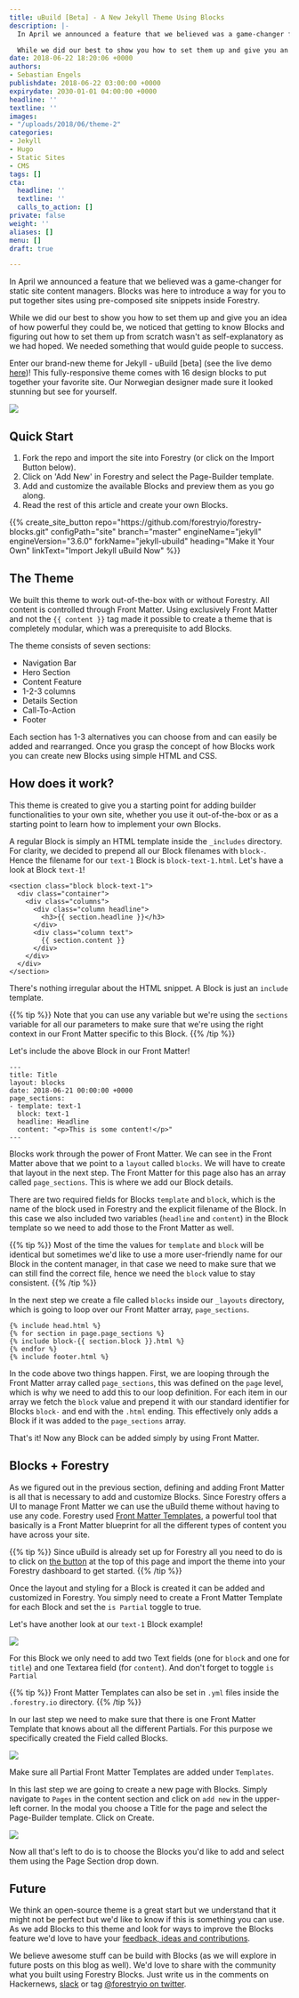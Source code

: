 ```yaml
---
title: uBuild [Beta] - A New Jekyll Theme Using Blocks
description: |-
  In April we announced a feature that we believed was a game-changer for static site content managers. Blocks was here to introduce a way for you to put together sites using pre-composed site snippets inside Forestry.

  While we did our best to show you how to set them up and give you an idea of how powerful they could be, we noticed that getting to know Blocks and figuring out how to set them up from scratch wasn't as self-explanatory as we had hoped. We needed something that would guide people to success.
date: 2018-06-22 18:20:06 +0000
authors:
- Sebastian Engels
publishdate: 2018-06-22 03:00:00 +0000
expirydate: 2030-01-01 04:00:00 +0000
headline: ''
textline: ''
images:
- "/uploads/2018/06/theme-2"
categories:
- Jekyll
- Hugo
- Static Sites
- CMS
tags: []
cta:
  headline: ''
  textline: ''
  calls_to_action: []
private: false
weight: ''
aliases: []
menu: []
draft: true

---
```

In April we announced a feature that we believed was a game-changer for static site content managers. Blocks was here to introduce a way for you to put together sites using pre-composed site snippets inside Forestry.

While we did our best to show you how to set them up and give you an idea of how powerful they could be, we noticed that getting to know Blocks and figuring out how to set them up from scratch wasn't as self-explanatory as we had hoped. We needed something that would guide people to success.

Enter our brand-new theme for Jekyll - uBuild \[beta\] (see the live demo [here](https://forestryio.github.io/ubuild-jekyll))! This fully-responsive theme comes with 16 design blocks to put together your favorite site. Our Norwegian designer made sure it looked stunning but see for yourself.

![](/uploads/2018/06/all-blocks.png)

## Quick Start

1. Fork the repo and import the site into Forestry (or click on the Import Button below).
2. Click on 'Add New' in Forestry and select the Page-Builder template.
3. Add and customize the available Blocks and preview them as you go along.
4. Read the rest of this article and create your own Blocks.

<div id="import-ubuild-theme-button" data-proofer-ignore>
{{% create_site_button
repo="https://github.com/forestryio/forestry-blocks.git"
configPath="site"
branch="master"
engineName="jekyll"
engineVersion="3.6.0"
forkName="jekyll-ubuild"
heading="Make it Your Own"
linkText="Import Jekyll uBuild Now" %}}
</div>

## The Theme

We built this theme to work out-of-the-box with or without Forestry. All content is controlled through Front Matter. Using exclusively Front Matter and not the `{{ content }}` tag made it possible to create a theme that is completely modular, which was a prerequisite to add Blocks.

The theme consists of seven sections:

* Navigation Bar
* Hero Section
* Content Feature
* 1-2-3 columns
* Details Section
* Call-To-Action
* Footer

Each section has 1-3 alternatives you can choose from and can easily be added and rearranged. Once you grasp the concept of how Blocks work you can create new Blocks using simple HTML and CSS.

## How does it work?

This theme is created to give you a starting point for adding builder functionalities to your own site, whether you use it out-of-the-box or as a starting point to learn how to implement your own Blocks.

A regular Block is simply an HTML template inside the `_includes` directory. For clarity, we decided to prepend all our Block filenames with `block-`. Hence the filename for our `text-1` Block is `block-text-1.html`. Let's have a look at Block `text-1`!

    <section class="block block-text-1">
      <div class="container">
        <div class="columns">
          <div class="column headline">
            <h3>{{ section.headline }}</h3>
          </div>
          <div class="column text">
            {{ section.content }}
          </div>
        </div>
      </div>
    </section>

There's nothing irregular about the HTML snippet. A Block is just an `include` template.

{{% tip %}} Note that you can use any variable but we're using the `sections` variable for all our parameters to make sure that we're using the right context in our Front Matter specific to this Block. {{% /tip %}}

Let's include the above Block in our Front Matter!

    ---
    title: Title
    layout: blocks
    date: 2018-06-21 00:00:00 +0000
    page_sections:
    - template: text-1
      block: text-1
      headline: Headline
      content: "<p>This is some content!</p>"
    ---

Blocks work through the power of Front Matter. We can see in the Front Matter above that we point to a `layout` called `blocks`. We will have to create that layout in the next step. The Front Matter for this page also has an array called `page_sections`. This is where we add our Block details. 

There are two required fields for Blocks `template` and `block`, which is the name of the block used in Forestry and the explicit filename of the Block. In this case we also included two variables (`headline` and `content`) in the Block template so we need to add those to the Front Matter as well.

{{% tip %}}
Most of the time the values for `template` and `block` will be identical but sometimes we'd like to use a more user-friendly name for our Block in the content manager, in that case we need to make sure that we can still find the correct file, hence we need the `block` value to stay consistent. {{% /tip %}}

In the next step we create a file called `blocks` inside our `_layouts` directory, which is going to loop over our Front Matter array, `page_sections`.

    {% include head.html %}
    {% for section in page.page_sections %}
    {% include block-{{ section.block }}.html %}
    {% endfor %}
    {% include footer.html %}

In the code above two things happen. First, we are looping through the Front Matter array called `page_sections`, this was defined on the `page` level, which is why we need to add this to our loop definition. For each item in our array we fetch the `block` value and prepend it with our standard identifier for Blocks `block-` and end with the `.html` ending. This effectively only adds a Block if it was added to the `page_sections` array. 

That's it! Now any Block can be added simply by using Front Matter.

## Blocks + Forestry

As we figured out in the previous section, defining and adding Front Matter is all that is necessary to add and customize Blocks. Since Forestry offers a UI to manage Front Matter we can use the uBuild theme without having to use any code. Forestry used [Front Matter Templates](https://forestry.io/docs/settings/front-matter-templates/), a powerful tool that basically is a Front Matter blueprint for all the different types of content you have across your site.

{{% tip %}}
Since uBuild is already set up for Forestry all you need to do is to click on [the button](#import-ubuild-theme-button) at the top of this page and import the theme into your Forestry dashboard to get started.
{{% /tip %}}

Once the layout and styling for a Block is created it can be added and customized in Forestry. You simply need to create a Front Matter Template for each Block and set the `is Partial` toggle to true.

Let's have another look at our `text-1` Block example!

![](/uploads/2018/06/text-1-block-settings.png)

For this Block we only need to add two Text fields (one for `block` and one for `title`) and one Textarea field (for `content`). And don't forget to toggle `is Partial`

{{% tip %}}
Front Matter Templates can also be set in `.yml` files inside the `.forestry.io` directory.
{{% /tip %}}

In our last step we need to make sure that there is one Front Matter Template that knows about all the different Partials. For this purpose we specifically created the Field called Blocks. 

![](/uploads/2018/06/page-builder.png)

Make sure all Partial Front Matter Templates are added under `Templates`.

In this last step we are going to create a new page with Blocks. Simply navigate to `Pages` in the content section and click on `add new` in the upper-left corner. In the modal you choose a Title for the page and select the Page-Builder template. Click on Create.

![](/uploads/2018/06/page-section.png)

Now all that's left to do is to choose the Blocks you'd like to add and select them using the Page Section drop down.

## Future

We think an open-source theme is a great start but we understand that it might not be perfect but we'd like to know if this is something you can use. As we add Blocks to this theme and look for ways to improve the Blocks feature we'd love to have your [feedback, ideas and contributions](https://github.com/forestryio/ubuild-jekyll/issues).

We believe awesome stuff can be build with Blocks (as we will explore in future posts on this blog as well). We'd love to share with the community what you built using Forestry Blocks. Just write us in the comments on Hackernews, [slack](https://forestry.io/blog/join-our-slack-community/) or tag [@forestryio on twitter](https://twitter.com/forestryio/).